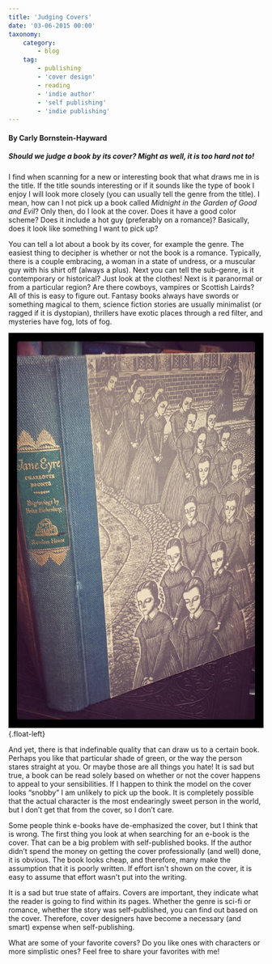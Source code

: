 ```yaml
---
title: 'Judging Covers'
date: '03-06-2015 00:00'
taxonomy:
    category:
        - blog
    tag:
        - publishing
        - 'cover design'
        - reading
        - 'indie author'
        - 'self publishing'
        - 'indie publishing'
---
```


#### By Carly Bornstein-Hayward

##### _Should we judge a book by its cover? Might as well, it is too hard not to!_

I find when scanning for a new or interesting book that what draws me in is the title. If the title sounds interesting or if it sounds like the type of book I enjoy I will look more closely (you can usually tell the genre from the title). I mean, how can I not pick up a book called _Midnight in the Garden of Good and Evil_? Only then, do I look at the cover. Does it have a good color scheme? Does it include a hot guy (preferably on a romance)? Basically, does it look like something I want to pick up?

You can tell a lot about a book by its cover, for example the genre. The easiest thing to decipher is whether or not the book is a romance. Typically, there is a couple embracing, a woman in a state of undress, or a muscular guy with his shirt off (always a plus). Next you can tell the sub-genre, is it contemporary or historical? Just look at the clothes! Next is it paranormal or from a particular region? Are there cowboys, vampires or Scottish Lairds? All of this is easy to figure out. Fantasy books always have swords or something magical to them, science fiction stories are usually minimalist (or ragged if it is dystopian), thrillers have exotic places through a red filter, and mysteries have fog, lots of fog.

![](Book_Light_Editorial_Jane_Eyre.jpg?cropResize=450,450){.float-left}

And yet, there is that indefinable quality that can draw us to a certain book. Perhaps you like that particular shade of green, or the way the person stares straight at you. Or maybe those are all things you hate! It is sad but true, a book can be read solely based on whether or not the cover happens to appeal to your sensibilities. If I happen to think the model on the cover looks “snobby” I am unlikely to pick up the book. It is completely possible that the actual character is the most endearingly sweet person in the world, but I don’t get that from the cover, so I don’t care.

Some people think e-books have de-emphasized the cover, but I think that is wrong. The first thing you look at when searching for an e-book is the cover. That can be a big problem with self-published books. If the author didn’t spend the money on getting the cover professionally (and well) done, it is obvious. The book looks cheap, and therefore, many make the assumption that it is poorly written. If effort isn't shown on the cover, it is easy to assume that effort wasn't put into the writing.

It is a sad but true state of affairs. Covers are important, they indicate what the reader is going to find within its pages. Whether the genre is sci-fi or romance, whether the story was self-published, you can find out based on the cover. Therefore, cover designers have become a necessary (and smart) expense when self-publishing.

What are some of your favorite covers? Do you like ones with characters or more simplistic ones? Feel free to share your favorites with me!
